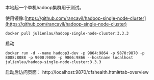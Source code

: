 本地起一个单机hadoop集群用于测试。

使用镜像:[https://github.com/rancavil/hadoop-single-node-cluster](https://github.com/rancavil/hadoop-single-node-cluster)

```shell
docker pull julienlau/hadoop-single-node-cluster:3.3.3
```

启动
```shell
docker run -d --name hadoop3-dev -p 9864:9864 -p 9870:9870 -p 8088:8088 -p 9000:9000 -p 9866:9866 --hostname localhost julienlau/hadoop-single-node-cluster:3.3.3
```

启动后访问页面： http://localhost:9870/dfshealth.html#tab-overview
